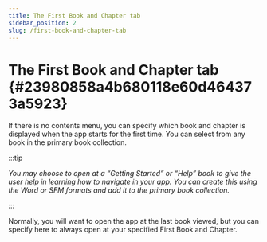 ```yaml
---
title: The First Book and Chapter tab
sidebar_position: 2
slug: /first-book-and-chapter-tab
---
```


# The First Book and Chapter tab {#23980858a4b680118e60d464373a5923}

If there is no contents menu, you can specify which book and chapter is displayed when the app starts for the first time. You can select from any book in the primary book collection.

:::tip

_You may choose to open at a “Getting Started” or “Help” book to give the user help in learning how to navigate in your app. You can create this using the Word or SFM formats and add it to the primary book collection._

:::

Normally, you will want to open the app at the last book viewed, but you can specify here to always open at your specified First Book and Chapter.

